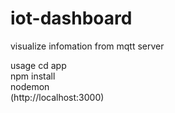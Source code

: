 # iot-dashboard
 visualize infomation from mqtt server
 
 usage
    cd app  
    npm install  
    nodemon  
    (http://localhost:3000)
